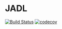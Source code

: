 # JADL

[![Build Status](https://travis-ci.org/elinsky/JADL.svg?branch=master)](https://travis-ci.org/elinsky/JADL)
[![codecov](https://codecov.io/gh/elinsky/JADL/branch/master/graph/badge.svg?token=CX1832AVU2)](https://codecov.io/gh/elinsky/JADL)
